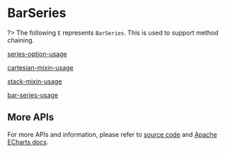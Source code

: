 # BarSeries

?> The following `E` represents `BarSeries`. This is used to support method chaining. 

[series-option-usage](series-option-usage.md ':include')

[cartesian-mixin-usage](cartesian-mixin-usage.md ':include')

[stack-mixin-usage](stack-mixin-usage.md ':include')

[bar-series-usage](bar-series-usage.md ':include')

## More APIs

For more APIs and information, please refer to [source code](https://github.com/ECharts-Java/ECharts-Java/blob/master/src/main/java/org/icepear/echarts/charts/bar/BarSeries.java) and [Apache ECharts docs](https://echarts.apache.org/en/option.html#series-bar).
